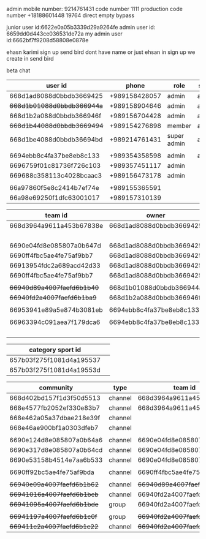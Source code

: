 admin mobile number: 9214761431
code number 1111
production code number
+18188601448
19764
direct 
empty 
bypass

junior user id:6622e0a05b3339d29a9264fe
admin user id: 6659dd0d443ce036531de72a
my admin user id:6662bf7f9208d58808e0878e

ehasn karimi sign up
send bird dont have name
or just ehsan
in sign up we create in send bird



beta chat

| user id                      | phone         | role        | state  | token                                                                                                                                                                                                                                                                                                                                                                                                                        |
| ---------------------------- | ------------- | ----------- | ------ | ---------------------------------------------------------------------------------------------------------------------------------------------------------------------------------------------------------------------------------------------------------------------------------------------------------------------------------------------------------------------------------------------------------------------------- |
| 668d1ad8088d0bbdb3669425     | +989158428057 | admin       | active | U2FsdGVkX18MOJvIcmK2HtcVNqdqFxTDJfNdx3TFgGtoFCflvK9Zw7LaF+ibZUJLYHXBFp8ikBFitwE/xWD7ho3y1Na9SgqwT9fWMH/xpv5Fm9b4PwVuKXcN6c9/dPZnGY41D1Wc1/abaG47j7dgRZs9U+bgOKKdKZe9ajkz3tNN4vV8RKLxnGooLCTy544ZKM+3B6HUZ7elEtIks8+IehEQcp0R1VjCvh++UZ/KAbcGx0IK02CBLoda8KwE0N4qPWsgU5sgMqw1LvD/Ol6pzLj0tQuOyqGKjZkZ6QUW4PUwIpPKxHODALTPcPN7aEggvTyDj6ebbfZmVCzDhUAwdBQ5p/rrvHtY0Cx8q0X8mRaNRD3TulkBkMxCNIZfUHRI7sMSXjpyX3P+TzDMyTqs+A==<br> |
| ~~668d1b01088d0bbdb366944a~~ | +989158904646 | admin       | active | U2FsdGVkX19yah9P7+tFj5m2eiVW+7SUtCXhuNL1UER9qRVbwcI+YepPL/wuo4xqihVqkWgWQj09vG/aVVTPlmuRRhNT8rHqLmm2aYG42BADj/JLMDGVGsNEOYTn3e+G9p8jUxKB/M2NNaxO2l8akLkoa2HOELZJHcirvV7HspC/coigVksdYPMgXL8Kj3NVRaIyfgQjbeR2InAj3kPJbd/BZipQzfZ/yhuQHltKsSahEcnL/syfijU22SQNJw8EmESWzjx2yXPrXvLCPaJUyRfUMRwVXDc01zj/AqkrZGvNOmPOpEKPm/02RspCzuoWXzcJWGLVeOnQTwSy2x8LjeJY9VHx1uL1KfMiAi6aL6l4YZy9TEBEuk0tNU5VmF9QgaIhnQwMyMfpiGWRsqi1Yg==     |
| 668d1b2a088d0bbdb366946f     | +989156704428 | admin       | active | U2FsdGVkX18Iu9JH02Fq9sZFeqPNMawGrY8JNGAcMpyyo9I/aIqrT16N81NMKEp6YjpLqLB3HbYh3bazyDI1qXp+1o7bVlhRIVDupL+qmqszstkH4jJsYJRKCI9o/521s0Br6Q7VxSg8QHRsZGfF9M5m8ZZk6pL0UYqgpn+j1KQI6UEFKdNRXH1amb6ptxxrpYiKLz85RCp7RPVaaOl6C8zBmqerTdnFTXWcGz3b1L/ksDs9755Kic15QUIRfz+F7/jOQXmcHjogqiDRHK7t9PIFlNdfOaIehm4UaI8rVdQE8YPTUeO+sSWYQllFTAzItFwWnklZiol5WNbEl6XNXiAOIb8KXOX0iSNBkXs7IeDZdMie+LmiayORfTTLnq43IJrBjrQDvF2yO6+USl8OnQ==     |
| ~~668d1b44088d0bbdb3669494~~ | +989154276898 | member      | active | U2FsdGVkX1+qM4NQU65QhIKRx+gyXn/NGp7Iv0fxlJMQ0lFTW6M1Z4LRQCE5a63KAkmtqfOmi2ZAM2vG1/dVbmHf9UZKd2CbxpTFiY1ZssNCEz4RFczQEHS7Wh7xGvbkBVmb3bBhdDOtaDYylTw5pPEa2ZEiwl0piT5IGPKhMdPJwW8eP3GHVEpVrlu0xUbTyH/k7uRVA2jYWlEcpW/DkHpzDts6jZNrGu27qYqwPEoivza7hRH5lOs/86X64rCXSm/B2ZTxwoaGGMQXOcdUdSwk5Rl1ZJx4kwUtoHiisQIRgJxPvhMgp04KIh80kO2Qa/dNAKSJz8mqfMCS0Iw4DLYUxcet245PxcslzjWbKgyMi3+Jv+XhxesVIUBlOjlC2NUrefCTuUNmxT+hvBt73Q==     |
| 668d1be4088d0bbdb36694bd     | +989214761431 | super admin | active | U2FsdGVkX1/BdqE9SvBdXg4mH3/cHCi/Z874qOxBr0/GZd/DJ3SGXSYz685zEF3VLoxVtpyaSI/E/mjKRmLsglUPQPvg5mqjcWq9HKnwfHwkZ21NyZck6JbBqaFUU9SATj19ZZSOlNtRPm3ItBWoUKb5bMmzsX7zQHRJI/dwfEhrLQLK7+/jc1bot6cNMk2FmyuNKsnuQezi4aP/irYi0yh1XrVKh+14q+VUoVEipBzK7SZ7qRVWCe+/omAsBJyIdmuARsK5bWzVXSIyAnskwqC517DEVE3SdgW1yEMh8w/EB6xBJ2aAkeK8nBDjKCJwvuD8ig0CukWvCdFa1+HV6Cu+KpLCSZenEqcgnvoRlj3NaT1yNiO+GCmsMbxlzeD7ITD5N4C2SND6fyKVYWzbkA==     |
|                              |               |             |        |                                                                                                                                                                                                                                                                                                                                                                                                                              |
| 6694ebb8c4fa37be8eb8c133     | +989354358598 | admin       | active | U2FsdGVkX1+GtkwpZV8YGTA3zGlq8e3uxV0DrO44/8VZpE7Y5dGTHt5VhbOiiq2oK8/RW4bSun5p++sUitM2d7QRzodXFcIsUe49yW/AKO0QgyqqvIQo4StsAGHN8C3zlzeWbXX/XTxWeKsLhw4WlpcfphLa1AXN76RlOzgQ+hY0h40B86m6iNf5sMqUXQmC1eA4JgqjJtgCEboCTkU/jG+FTZra1Y+RXPsB92ifSELLvwPZ/VjxNWZR1SmgeEl2b2ZGDZMwixQfZhE8GO2pa1MR2pkaKPuvtV95TFOsZtXy5kqMnWj8SXm2KD5kcn5S8vfudu4Kq0+KiFr8dDGyMJoUlOIX5geTGzDnMtcnXrST9440Tn3TtozBx8Cr5AvJWqf4mRPVx41EEXLbyD3M3g==     |
| 6696759f01c81736f726c103     | +989357451117 | admin       |        | U2FsdGVkX18xFzEF57tdqDbPuwNvZJuX8SG1z/2g5O6M47iY7/dWNGQ15zeHhBTyuapopoAPB+ri2wQhjKY3tRIUDg8RTVb0uXfL9qvk3bkUPxu/gnXXSxAWoPUZH7cavdGgWhzTVLN1FQGqru3uAhwrevs1OzBl1sRZMG7uyHFKikesf2FAsnPtEEHfF5x7HZ7+/9pNQk1nrh/fQ+1CWX3UzDPcnEnQ/udLslZBYCs/zDIg9PE9FP1JyrewH7ou8x7jEssvB0QcFgMb/oGd2/kxT3712arXoXunmWqEEmqs2uzAb+UyxiG7NaB9gB8kXnPGUoxvWu8y6yMxEaRZqNOTiTT6M1KEiJ5JmZz5Bp6TLehwSB6aGJzO583hA6bAcpgKlWBKQdiyIswv8Qsu9w==     |
| 669688c358113c4028bcaac3     | +989156473178 | admin       |        | U2FsdGVkX1+F/orOHdYj9gopLmiaeVpGfUfvjOkGuptlmUEASpN6oALlRFxConaBE3s9K76FFDC+c59zvv6RN1B6xuhJOMosUTYIm1aQPC0bB1NDQmgmxAB2b94vltaaMq07CH7t+9YPk/NsZwc3DsG2D8n8SYDjT2+xHPWtCx3K8ek0631Is3sgtuqADt3hIQ5eCACvBjCUZEWp5WyG0Xsuc8jr7XBSuLEjAUDpaQ+2CrBbFraJieJS/9OgaOeubuc+/f1O4VBK0nL1CXP9qRFZ87JtAcOHc4a/GxL/Fxxdz4zUYBcJ9RUvFYJ0orgXV+l1jhIV7SyM6nuw5Wh9WDrZuwgpHiLrRJaRXYbEcvmj2C65XQJEvMU2+o6oodZDh2qrGuy4XiOl4wcM5zib/A==     |
|                              |               |             |        |                                                                                                                                                                                                                                                                                                                                                                                                                              |
| 66a97860f5e8c2414b7ef74e     | +989155365591 |             |        | U2FsdGVkX1+AVhkGYl7KgQuta+zT6C4f/X4EKKdpEdgnyht7AvvLGQ1frYXb6Bs6Hp5YSfhvB5qo/En5lOAjsU+DLXDKl7VS2xhCgPX0XJLUXS6RylgCBjlgHGSspwkxcJujkOjTAKbLBeSheh14yoPMEXhDxGZ6LCWYxno7M9f2qEbOJkxcz6fxA/zkGlkySBfIOK6YqSHIHnD4QEU+DpMsuDZ99yO7UP3dvuYe5m6qNzvjDDJzGE1w8LlkZyAjtb9ZR9Ilg7M9OokkhM5N2vYk+cC8loQaix20KXyzVf/ERoC2Ae4Kn/zj+i4dkbvKDv0kiaxHKVfBdkXavZ4Wf+hUbqVDsHPkW5CK2mfWE6Psc9N1V5pxANmtJ4E6vsK2OcWFtj3vY8+p4OrXyleTgQ==     |
| 66a98e69250f1dfc63001017     | +989157310139 |             |        | U2FsdGVkX19LW5ww35LUc7nRMGxNiQJddkhL5tOaaarrPREwZ8vJFwQD5BW+/a/c2DdohlLqfVLPDKM6w8QxS3Ramr6B4dm6NJJqaEcvubeOiW4lkhpadeKtN1I8bQqkjV2aAnbwRQts8DgMEG7bMrbGiLDMztRFh5qcABxjo6JLUfGS5sub0dRuKTn1XGkhU0P9mly4ZgQXgePqk8RMJHS1bpz8WiQ2joQjB/1UPEaYSYB6OPjclP4IKwMQShtUS8xWKC0Efha6lc9nZS6pN9w1qBioKIgPjYvEdfI39liWRw1c765DbyOI7OArXkUd+03tltgCCgjurV/OhjDkdoH3mQF22ho+fiG6xtz1ilgKbp7MJ8Cd3L/NNPbvC3AWMVcKO+N7vQAMheCC0/BffQ==     |

| team id                      | owner                    | admins                   | member                   |
| ---------------------------- | ------------------------ | ------------------------ | ------------------------ |
| 668d3964a9611a453b67838e<br> | 668d1ad8088d0bbdb3669425 | 668d1ad8088d0bbdb3669425 |                          |
|                              |                          | 668d1b01088d0bbdb366944a |                          |
| 6690e04fd8e085807a0b647d     | 668d1ad8088d0bbdb3669425 | 668d1ad8088d0bbdb3669425 | 668d1b01088d0bbdb366944a |
| 6690ff4fbc5ae4fe75af9bb7     | 668d1ad8088d0bbdb3669425 | 668d1ad8088d0bbdb3669425 |                          |
| 66913954fdc2a689acd42d33     | 668d1ad8088d0bbdb3669425 | 668d1ad8088d0bbdb3669425 |                          |
| 6690ff4fbc5ae4fe75af9bb7     | 668d1ad8088d0bbdb3669425 | 668d1ad8088d0bbdb3669425 |                          |
|                              |                          |                          |                          |
| ~~66940d89a4007faefd6b1b40~~ | 668d1b01088d0bbdb366944a | 668d1b01088d0bbdb366944a |                          |
| ~~66940fd2a4007faefd6b1ba9~~ | 668d1b2a088d0bbdb366946f | 668d1b2a088d0bbdb366946f |                          |
|                              |                          |                          |                          |
| 66953941e89a5e874b3081eb     | 6694ebb8c4fa37be8eb8c133 | 6694ebb8c4fa37be8eb8c133 |                          |
|                              |                          |                          |                          |
| 66963394c091aea7f179dca6     | 6694ebb8c4fa37be8eb8c133 | 6694ebb8c4fa37be8eb8c133 |                          |
|                              |                          | 668d1b2a088d0bbdb366946f |                          |


| category sport id            |     |
| ---------------------------- | --- |
| 657b03f275f1081d4a195537<br> |     |
| 657b03f275f1081d4a19553d<br> |     |

| community                    | type    | team id                      | admin                    | member                   |
| ---------------------------- | ------- | ---------------------------- | ------------------------ | ------------------------ |
| 668d402bd157f1d3f50d5513<br> | channel | 668d3964a9611a453b67838e     |                          |                          |
| 668e4577fb2052ef330e83b7     | channel | 668d3964a9611a453b67838e     |                          |                          |
| 668e462a05a37dbae218e39f     | channel |                              |                          |                          |
| 668e46ae900bf1a0303dfeb7     | channel |                              |                          |                          |
|                              |         |                              |                          |                          |
| 6690e124d8e085807a0b64a6     | channel | 6690e04fd8e085807a0b647d     | 668d1ad8088d0bbdb3669425 | 668d1b01088d0bbdb366944a |
| 6690e317d8e085807a0b64cd     | channel | 6690e04fd8e085807a0b647d     | 668d1ad8088d0bbdb3669425 |                          |
| 6690e53158b4514e7aa6b533     | channel | 6690e04fd8e085807a0b647d     | 668d1ad8088d0bbdb3669425 | 668d1b01088d0bbdb366944a |
|                              |         |                              |                          |                          |
| 6690ff92bc5ae4fe75af9bda     | channel | 6690ff4fbc5ae4fe75af9bb7     | 668d1ad8088d0bbdb3669425 |                          |
|                              |         |                              |                          |                          |
| ~~66940e09a4007faefd6b1b62~~ | channel | ~~66940d89a4007faefd6b1b40~~ | 668d1b01088d0bbdb366944a |                          |
| ~~66941016a4007faefd6b1bcb~~ | channel | 66940fd2a4007faefd6b1ba9     | 668d1b2a088d0bbdb366946f |                          |
| ~~66941095a4007faefd6b1bde~~ | group   | 66940fd2a4007faefd6b1ba9     | 668d1b2a088d0bbdb366946f |                          |
|                              |         |                              |                          |                          |
| ~~66941197a4007faefd6b1c0f~~ | group   | ~~66940fd2a4007faefd6b1ba9~~ |                          |                          |
| ~~669411c2a4007faefd6b1c22~~ | channel | ~~66940fd2a4007faefd6b1ba9~~ |                          |                          |
